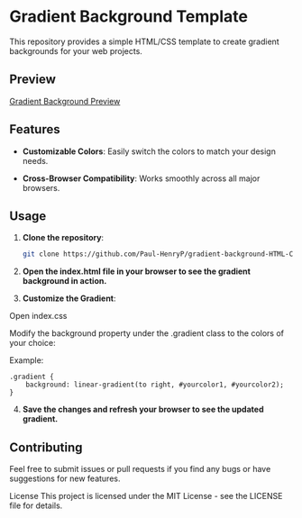 # Gradient Background Template

This repository provides a simple HTML/CSS template to create gradient backgrounds for your web projects.

## Preview

[Gradient Background Preview](https://paul-henryp.github.io/gradient-background-HTML-CSS/) 


## Features

- **Customizable Colors**: Easily switch the colors to match your design needs.

- **Cross-Browser Compatibility**: Works smoothly across all major browsers.

## Usage

1. **Clone the repository**:
   
   ```bash
   git clone https://github.com/Paul-HenryP/gradient-background-HTML-CSS
   ```

3. **Open the index.html file in your browser to see the gradient background in action.**

2. **Customize the Gradient**:

Open index.css

Modify the background property under the .gradient class to the colors of your choice:

Example:

```
.gradient {
    background: linear-gradient(to right, #yourcolor1, #yourcolor2);
}
```

4. **Save the changes and refresh your browser to see the updated gradient.**

## Contributing

Feel free to submit issues or pull requests if you find any bugs or have suggestions for new features.

License
This project is licensed under the MIT License - see the LICENSE file for details.
